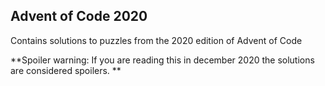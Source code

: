 ## Advent of Code 2020

Contains solutions to puzzles from the 2020 edition of Advent of Code

**Spoiler warning: If you are reading this in december 2020 the solutions are considered spoilers. **
